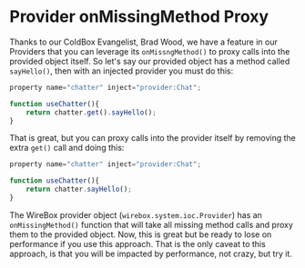 # Provider onMissingMethod Proxy

Thanks to our ColdBox Evangelist, Brad Wood, we have a feature in our Providers that you can leverage its `onMissngMethod()` to proxy calls into the provided object itself. So let's say our provided object has a method called `sayHello()`, then with an injected provider you must do this:

```javascript
property name="chatter" inject="provider:Chat";

function useChatter(){
    return chatter.get().sayHello();
}
```

That is great, but you can proxy calls into the provider itself by removing the extra `get()` call and doing this:

```javascript
property name="chatter" inject="provider:Chat";

function useChatter(){
    return chatter.sayHello();
}
```

The WireBox provider object \(`wirebox.system.ioc.Provider`\) has an `onMissingMethod()` function that will take all missing method calls and proxy them to the provided object. Now, this is great but be ready to lose on performance if you use this approach. That is the only caveat to this approach, is that you will be impacted by performance, not crazy, but try it.

